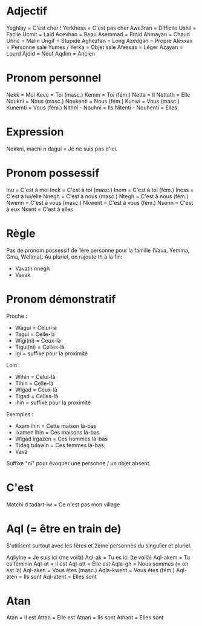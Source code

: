 # Adjectif

Yeghlay = C'est cher !
Yerkhess = C'est pas cher
Awe3ran = Difficile
Ushil = Facile
Ucmit = Laid
Acevhan = Beau
Asemmad = Froid
Ahmayan = Chaud
Uhric = Malin
Ungif = Stupide
Aghezfan = Long
Azedgan = Propre
Alexxax = Personne sale
Yumes / Yerka = Objet sale
Afessas = Léger
Azayan = Lourd
Ajdid = Neuf
Aqdim = Ancien

# Pronom personnel

Nekk = Moi
Kecc = Toi (masc.)
Kemm = Toi (fém.)
Netta = Il
Nettath = Elle
Noukni = Nous (masc.)
Noukenti = Nous (fém.)
Kunwi = Vous (masc.)
Kunemti = Vous (fém.)
Nithni - Nouhni = Ils
Nitenti - Nouhenti = Elles

# Expression

Nekkni, machi n dagui = Je ne suis pas d'ici.

# Pronom possessif

Inu = C'est à moi
Inek = C'est à toi (masc.)
Inem = C'est à toi (fém.)
Iness = C'est à lui/elle
Nnegh = C'est à nous (masc.)
Ntegh = C'est à nous (fém.)
Nwenn = C'est à vous (masc.)
Nkwent = C'est à vous (fém.)
Nsenn = C'est à eux
Nsent = C'est à elles

# Règle

Pas de pronom possessif de 1ère personne pour la famille (Vava, Yemma, Gma, Weltma).
Au pluriel, on rajoute th à la fin:

- Vavath nnegh
- Vavak

# Pronom démonstratif

Proche :

- Wagui = Celui-là
- Tagui = Celle-là
- Wigi(ni) = Ceux-là
- Tigui(ni) = Celles-là
- igi = suffixe pour la proximité

Loin :

- Wihin = Celui-là
- Tihin = Celle-là
- Wigad = Ceux-là
- Tigad = Celles-là
- ihin = suffixe pour la proximité

Exemples :

- Axam ihin = Cette maison là-bas
- Ixamen ihin = Ces maisons là-bas
- Wigad irgazen = Ces hommes là-bas
- Tidag tulawin = Ces femmes là-bas
- Vava

Suffixe "ni" pour évoquer une personne / un objet absent.

# C'est

Matchi d tadart-iw = Ce n'est pas mon village

# Aql (= être en train de)

S'utilisent surtout avec les 1ères et 2ème personnes du singulier et pluriel.

Aqliyine = Je suis ici (me voilà)
Aql-ak = Tu es ici (te voilà)
Aql-akem = Tu es féminin
Aql-at = Il est
Aql-att = Elle est
Aqla-gh = Nous sommes (= on est là)
Aql-aken = Vous êtes (masc.)
Aqla-kwent = Vous êtes (fém.)
Aql-aten = Ils sont
Aql-atent = Elles sont

# Atan

Atan = Il est
Attan = Elle est
Atnan = Ils sont
Atnant = Elles sont
